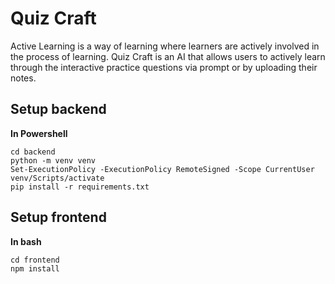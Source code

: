 # Quiz Craft

Active Learning is a way of learning where learners are actively involved in the process of learning.
Quiz Craft is an AI that allows users to actively learn through the interactive practice questions via prompt or by uploading their notes.

## Setup backend
**In Powershell**
```
cd backend
python -m venv venv
Set-ExecutionPolicy -ExecutionPolicy RemoteSigned -Scope CurrentUser
venv/Scripts/activate
pip install -r requirements.txt
```

## Setup frontend
**In bash**
```
cd frontend
npm install
```